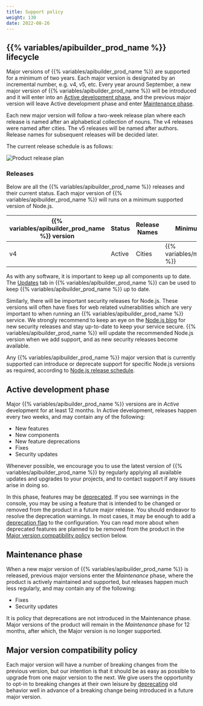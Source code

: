 ```yaml
---
title: Support policy
weight: 130
date: 2022-08-26
---
```


## {{% variables/apibuilder_prod_name %}} lifecycle

Major versions of {{% variables/apibuilder_prod_name %}} are supported for a minimum of two years. Each major version is designated by an incremental number, e.g. v4, v5, etc. Every year around September, a new major version of {{% variables/apibuilder_prod_name %}} will be introduced and it will enter into an [Active development phase](#active-development-phase), and the previous major version will leave Active development phase and enter [Maintenance phase](#maintenance-phase).

Each new major version will follow a two-week release plan where each release is named after an alphabetical collection of nouns. The v4 releases were named after cities. The v5 releases will be named after authors. Release names for subsequent releases will be decided later.

The current release schedule is as follows:

![Product release plan](/Images/lifecycle-release-plan.png)

### Releases

Below are all the {{% variables/apibuilder_prod_name %}} releases and their current status. Each major version of {{% variables/apibuilder_prod_name %}} will runs on a minimum supported version of Node.js.

| {{% variables/apibuilder_prod_name %}} version | Status | Release Names | Minimum Node.js                | Minimum Node.js for CLI            | Recommended Node.js                | Active Start | Maintenance Start | Support Stop |
| ---------------------------------------------- | ------ | ------------- | ------------------------------ | ---------------------------------- | ---------------------------------- | ------------ | ----------------- | ------------ |
| v4                                             | Active | Cities        | {{% variables/minimum_node %}} | {{% variables/minimum_node_cli %}} | {{% variables/recommended_node %}} | 2018-06-29   |                   |              |

As with any software, it is important to keep up all components up to date. The [Updates](/docs/developer_guide/console#updates-tab) tab in {{% variables/apibuilder_prod_name %}} can be used to keep {{% variables/apibuilder_prod_name %}} up to date.

Similarly, there will be important security releases for Node.js. These versions will often have fixes for web related vulnerabilities which are very important to when running an {{% variables/apibuilder_prod_name %}} service. We strongly recommend to keep an eye on the [Node.js blog](https://nodejs.org/en/blog/vulnerability) for new security releases and stay up-to-date to keep your service secure. {{% variables/apibuilder_prod_name %}} will update the recommended Node.js version when we add support, and as new security releases become available.

Any {{% variables/apibuilder_prod_name %}} major version that is currently supported can introduce or deprecate support for specific Node.js versions as required, according to [Node.js release schedule](https://nodejs.org/en/about/releases).

## Active development phase

Major {{% variables/apibuilder_prod_name %}} versions are in _Active_ development for at least 12 months. In Active development, releases happen every two weeks, and may contain any of the following:

* New features
* New components
* New feature deprecations
* Fixes
* Security updates

Whenever possible, we encourage you to use the latest version of {{% variables/apibuilder_prod_name %}} by regularly applying all available updates and upgrades to your projects, and to contact support if any issues arise in doing so.

In this phase, features may be [deprecated](/docs/deprecations). If you see warnings in the console, you may be using a feature that is intended to be changed or removed from the product in a future major release. You should endeavor to resolve the deprecation warnings. In most cases, it may be enough to add a [deprecation flag](/docs/deprecations#deprecation-flags) to the configuration. You can read more about when deprecated features are planned to be removed from the product in the [Major version compatibility policy](#major-version-compatibility-policy) section below.

## Maintenance phase

When a new major version of {{% variables/apibuilder_prod_name %}} is released, previous major versions enter the _Maintenance_ phase, where the product is actively maintained and supported, but releases happen much less regularly, and may contain any of the following:

* Fixes
* Security updates

It is policy that deprecations are not introduced in the Maintenance phase. Major versions of the product will remain in the _Maintenance_ phase for 12 months, after which, the Major version is no longer supported.

## Major version compatibility policy

Each major version will have a number of breaking changes from the previous version, but our intention is that it should be as easy as possible to upgrade from one major version to the next. We give users the opportunity to opt-in to breaking changes at their own leisure by [deprecating](/docs/deprecations) old behavior well in advance of a breaking change being introduced in a future major version.
